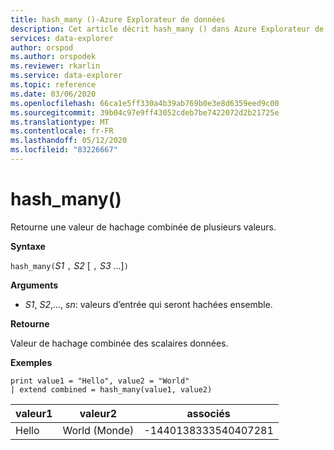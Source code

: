 ```yaml
---
title: hash_many ()-Azure Explorateur de données
description: Cet article décrit hash_many () dans Azure Explorateur de données.
services: data-explorer
author: orspod
ms.author: orspodek
ms.reviewer: rkarlin
ms.service: data-explorer
ms.topic: reference
ms.date: 03/06/2020
ms.openlocfilehash: 66ca1e5ff330a4b39ab769b0e3e8d6359eed9c00
ms.sourcegitcommit: 39b04c97e9ff43052cdeb7be7422072d2b21725e
ms.translationtype: MT
ms.contentlocale: fr-FR
ms.lasthandoff: 05/12/2020
ms.locfileid: "83226667"
---
```

# <a name="hash_many"></a>hash_many()

Retourne une valeur de hachage combinée de plusieurs valeurs.

**Syntaxe**

`hash_many(`*S1* `,` *S2* [ `,` *S3* ...]`)`

**Arguments**

* *S1*, *S2*,..., *sn*: valeurs d’entrée qui seront hachées ensemble.

**Retourne**

Valeur de hachage combinée des scalaires données.

**Exemples**

<!-- csl: https://help.kusto.windows.net/Samples -->
```kusto
print value1 = "Hello", value2 = "World"
| extend combined = hash_many(value1, value2)
```

|valeur1|valeur2|associés|
|---|---|---|
|Hello|World (Monde)|-1440138333540407281|

